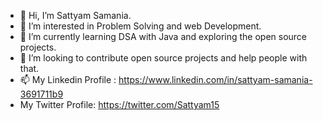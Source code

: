 - 👋 Hi, I’m Sattyam Samania.
- 👀 I’m interested in Problem Solving and web Development.
- 🌱 I’m currently learning  DSA with Java and exploring the open source projects.
- 💞️ I’m looking to contribute open source projects and help people with that.
- 📫 My Linkedin Profile : https://www.linkedin.com/in/sattyam-samania-3691711b9
- My Twitter Profile: https://twitter.com/Sattyam15

<!---
sam2810/sam2810 is a ✨ special ✨ repository because its `README.md` (this file) appears on your GitHub profile.
You can click the Preview link to take a look at your changes.
--->

